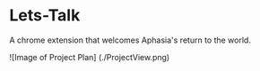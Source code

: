 # Lets-Talk
A chrome extension that welcomes Aphasia's return to the world. 

![Image of Project Plan]
(./ProjectView.png)
